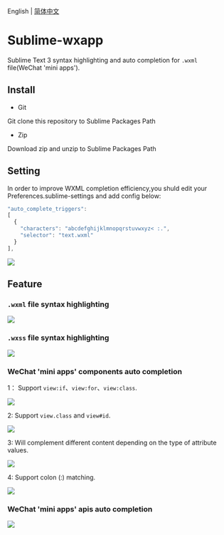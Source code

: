 English | [简体中文](./docs/README.zh-ch.md)


# Sublime-wxapp

Sublime Text 3 syntax highlighting and auto completion for `.wxml` file(WeChat 'mini apps').

## Install

- Git

Git clone this repository to Sublime Packages Path

- Zip

Download zip and unzip to Sublime Packages Path

## Setting

In order to improve WXML completion efficiency,you shuld edit your Preferences.sublime-settings and add config below:

```js
"auto_complete_triggers":
[
  {
    "characters": "abcdefghijklmnopqrstuvwxyz< :.",
    "selector": "text.wxml"
  }
],
```

![](assets/images/sublime-setting.png)

## Feature

### `.wxml` file syntax highlighting

![](assets/images/wxml-syntax-highlight.png)

### `.wxss` file syntax highlighting

![](assets/images/wxss-syntax-highlight.png)

### WeChat 'mini apps' components auto completion

1： Support `view:if`、`view:for`、`view:class`.

![](assets/images/wxml-complete-1.gif)

2: Support `view.class` and `view#id`.

![](assets/images/wxml-complete-2.gif)

3: Will complement different content depending on the type of attribute values.

![](assets/images/wxml-complete-3.gif)

4: Support colon (:) matching.

![](assets/images/wxml-complete-4.gif)

### WeChat 'mini apps' apis auto completion

![](assets/images/wxapp-api.gif)
